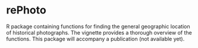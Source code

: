# rePhoto
R package containing functions for finding the general geographic location of historical photographs. The vignette provides a thorough overview of the functions. This package will accompany a publication (not available yet).
